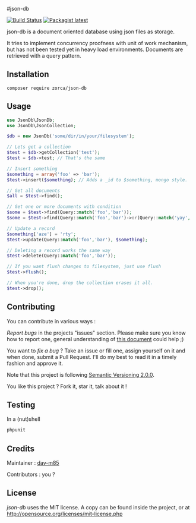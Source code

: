 #json-db

[![Build Status](https://travis-ci.org/dav-m85/json-db.png?branch=master)](https://travis-ci.org/zorca/json-db)
[![Packagist latest](https://img.shields.io/packagist/v/zorca/json-db.svg)](https://packagist.org/packages/zorca/json-db)


json-db is a document oriented database using json files as storage.

It tries to implement concurrency proofness with unit of work mechanism, but has not been tested yet in heavy
load environments. Documents are retrieved with a query pattern.

## Installation

```
composer require zorca/json-db
```

## Usage

```php
use JsonDb\JsonDb;
use JsonDb\JsonCollection;

$db = new JsonDb('some/dir/in/your/filesystem');

// Lets get a collection
$test = $db->getCollection('test');
$test = $db->test; // That's the same

// Insert something
$something = array('foo' => 'bar');
$test->insert($something); // Adds a _id to $something, mongo style.

// Get all documents
$all = $test->find();

// Get one or more documents with condition
$some = $test->find(Query::match('foo','bar'));
$some = $test->find(Query::match('foo','bar')->or(Query::match('yay', 'blah')));

// Update a record
$something['aze'] = 'rty';
$test->update(Query::match('foo','bar'), $something);

// Deleting a record works the same way
$test->delete(Query::match('foo','bar'));

// If you want flush changes to filesystem, just use flush
$test->flush();

// When you're done, drop the collection erases it all.
$test->drop();
```

## Contributing
You can contribute in various ways :

*Report bugs* in the projects "issues" section. Please make sure you know how to report one, general understanding of [this
document](http://www.chiark.greenend.org.uk/~sgtatham/bugs.html) could help ;)

You want to *fix a bug* ? Take an issue or fill one, assign yourself on it and when done, submit a Pull Request. I'll do
my best to read it in a timely fashion and approve it.

Note that this project is following [Semantic Versioning 2.0.0](http://semver.org/).

You like this project ? Fork it, star it, talk about it !

## Testing
In a (nut)shell

```bash
phpunit
```

## Credits
Maintainer : [dav-m85](http://github.com/dav-m85)

Contributors : you ?

## License
*json-db* uses the MIT license. A copy can be found inside the project, or at http://opensource.org/licenses/mit-license.php
